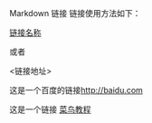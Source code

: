 Markdown 链接
链接使用方法如下：

[链接名称](链接地址)

或者

<链接地址>


这是一个百度的链接<http://baidu.com>

这是一个链接 [菜鸟教程](https://www.runoob.com)




